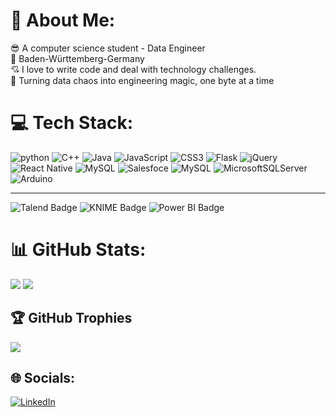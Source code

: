 # 💫 About Me:
😎 A computer science student - Data Engineer<br>
📍 Baden-Württemberg-Germany <br>
💘 I love to write code and deal with technology challenges.<br>
📜 Turning data chaos into engineering magic, one byte at a time 

# 💻 Tech Stack:
![python](https://img.shields.io/badge/python-3670A0?style=for-the-badge&logo=python&logoColor=ffdd54)
![C++](https://img.shields.io/badge/c++-%2300599C.svg?style=for-the-badge&logo=c%2B%2B&logoColor=white) ![Java](https://img.shields.io/badge/java-%23ED8B00.svg?style=for-the-badge&logo=openjdk&logoColor=white) ![JavaScript](https://img.shields.io/badge/javascript-%23323330.svg?style=for-the-badge&logo=javascript&logoColor=%23F7DF1E) ![CSS3](https://img.shields.io/badge/css3-%231572B6.svg?style=for-the-badge&logo=css3&logoColor=white) ![Flask](https://img.shields.io/badge/flask-%23000.svg?style=for-the-badge&logo=flask&logoColor=white) ![jQuery](https://img.shields.io/badge/jquery-%230769AD.svg?style=for-the-badge&logo=jquery&logoColor=white) ![React Native](https://img.shields.io/badge/react_native-%2320232a.svg?style=for-the-badge&logo=react&logoColor=%2361DAFB) ![MySQL](https://img.shields.io/badge/mysql-%2300000f.svg?style=for-the-badge&logo=mysql&logoColor=white)
![Salesfoce](https://img.shields.io/badge/Salesforce-00A1E0?style=for-the-badge&logo=Salesforce&logoColor=white) ![MySQL](https://img.shields.io/badge/mysql-%2300000f.svg?style=for-the-badge&logo=mysql&logoColor=white)
![MicrosoftSQLServer](https://img.shields.io/badge/Microsoft%20SQL%20Server-CC2927?style=for-the-badge&logo=microsoft%20sql%20server&logoColor=white)
![Arduino](https://img.shields.io/badge/-Arduino-00979D?style=for-the-badge&logo=Arduino&logoColor=white)

<hr>

![Talend Badge](https://img.shields.io/badge/Talend-FF6D70?logo=talend&logoColor=fff&style=flat)
![KNIME Badge](https://img.shields.io/badge/KNIME-FDD800?logo=knime&logoColor=000&style=flat)
![Power BI Badge](https://img.shields.io/badge/Power%20BI-F2C811?logo=powerbi&logoColor=000&style=flat)

# 📊 GitHub Stats:
![](https://github-readme-streak-stats.herokuapp.com/?user=Mohmad-Naser-alnakeshbandi&theme=dark&hide_border=false)
![](https://github-readme-stats.vercel.app/api/top-langs/?username=Mohmad-Naser-alnakeshbandi&theme=dark&hide_border=false&include_all_commits=false&count_private=false&layout=compact&langs_count=8)

## 🏆 GitHub Trophies
![](https://github-profile-trophy.vercel.app/?username=Mohmad-Naser-alnakeshbandi&theme=radical&no-frame=false&no-bg=true&margin-w=4)

## 🌐 Socials:
[![LinkedIn](https://img.shields.io/badge/LinkedIn-%230077B5.svg?logo=linkedin&logoColor=white)](https://linkedin.com/in/mohamad-naser-alnakeshbandi) 

